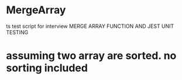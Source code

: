 # MergeArray
 ts test script for interview
  MERGE ARRAY FUNCTION AND JEST UNIT TESTING 
  # assuming two array are sorted. no sorting included
